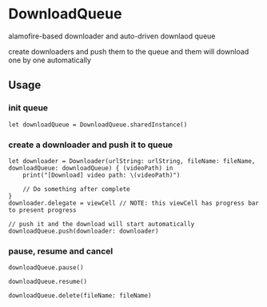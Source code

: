 # DownloadQueue
alamofire-based downloader and auto-driven downlaod queue

create downloaders and push them to the queue
and them will download one by one automatically

## Usage

### init queue
```
let downloadQueue = DownloadQueue.sharedInstance()
```

### create a downloader and push it to queue
```
let downloader = Downloader(urlString: urlString, fileName: fileName, downloadQueue: downloadQueue) { (videoPath) in
    print("[Download] video path: \(videoPath)")
    
    // Do something after complete
}
downloader.delegate = viewCell // NOTE: this viewCell has progress bar to present progress

// push it and the download will start automatically
downloadQueue.push(downloader: downloader)
```

### pause, resume and cancel
```
downloadQueue.pause()

downloadQueue.resume()

downloadQueue.delete(fileName: fileName)
```
